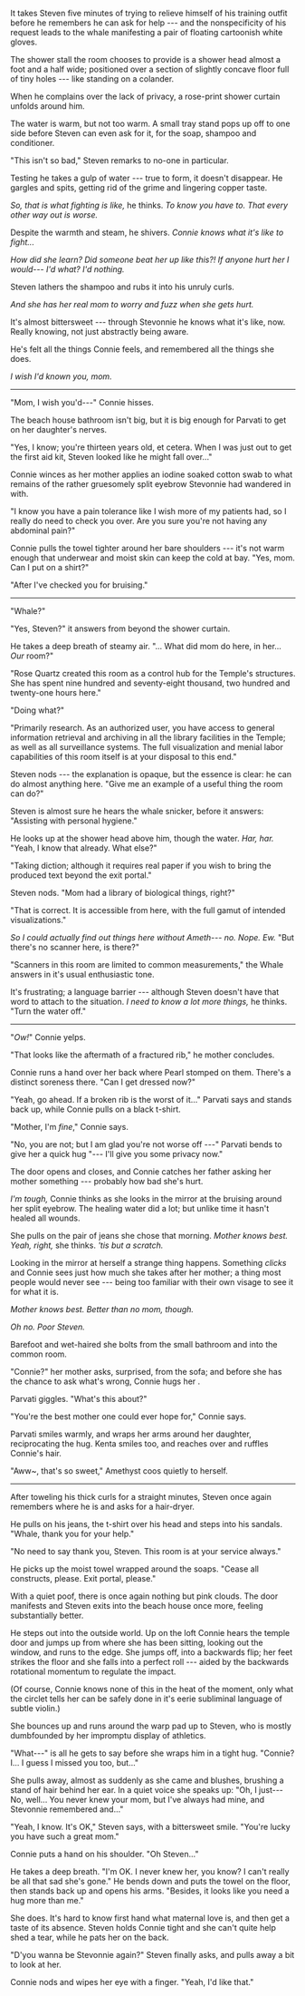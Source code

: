 It takes Steven five minutes of trying to relieve himself of his training outfit
before he remembers he can ask for help --- and the nonspecificity of his request
leads to the whale manifesting a pair of floating cartoonish white gloves.

The shower stall the room chooses to provide is a shower
head almost a foot and a half wide; positioned over a section of slightly
concave floor full of tiny holes --- like standing on a colander.

When he complains over the lack of privacy, a rose-print shower curtain
unfolds around him.

The water is warm, but not too warm. A small tray stand pops up off to one
side before Steven can even ask for it, for the soap, shampoo and conditioner.

"This isn't so bad," Steven remarks to no-one in particular.

Testing he takes a gulp of water --- true to form, it doesn't disappear.
He gargles and spits, getting rid of the grime and lingering copper taste.

*So, that is what fighting is like,* he thinks. *To know you have to. That
every other way out is worse.*

Despite the warmth and steam, he shivers. *Connie knows what it's like
to fight...*

*How did she learn? Did someone beat her up like this?!
If anyone hurt her I would--- I'd what? I'd nothing.*

Steven lathers the shampoo and rubs it into his unruly curls.

*And she has her real mom to worry and fuzz when she gets hurt.*

It's almost bittersweet --- through Stevonnie he knows what it's like,
now. Really knowing, not just abstractly being aware.

He's felt all the things Connie feels, and remembered all the things
she does.

*I wish I'd known you, mom.*

----

"Mom, I wish you'd---" Connie hisses.

The beach house bathroom isn't big, but it is big enough for Parvati to
get on her daughter's nerves.

"Yes, I know; you're thirteen years old, et cetera. When I was just out to get
the first aid kit, Steven looked like he might fall over..."

Connie winces as her mother applies an iodine soaked cotton swab to what
remains of the rather gruesomely split eyebrow Stevonnie had wandered in
with.

"I know you have a pain tolerance like I wish more of my patients had,
so I really do need to check you over. Are you sure you're not having any
abdominal pain?"

Connie pulls the towel tighter around her bare shoulders --- it's not warm enough
that underwear and moist skin can keep the cold at bay. "Yes, mom. Can I put on a shirt?"

"After I've checked you for bruising."

----

"Whale?"

"Yes, Steven?" it answers from beyond the shower curtain.

He takes a deep breath of steamy air.
"... What did mom do here, in her... *Our* room?"

"Rose Quartz created this room as a control hub for the Temple's structures.
She has spent nine hundred and seventy-eight thousand, two hundred and twenty-one
hours here."

"Doing what?"

"Primarily research. As an authorized user, you have access to general information
retrieval and archiving in all the library facilities in the Temple; as well as all
surveillance systems. The full visualization and menial labor capabilities of this room itself
is at your disposal to this end."

Steven nods --- the explanation is opaque, but the essence is clear: he can do almost anything here.
"Give me an example of a useful thing the room can do?"

Steven is almost sure he hears the whale snicker, before it answers: "Assisting with personal hygiene."

He looks up at the shower head above him, though the water. *Har, har.*
"Yeah, I know that already. What else?"

"Taking diction; although it requires real paper if you wish to bring the produced text
beyond the exit portal."

Steven nods. "Mom had a library of biological things, right?"

"That is correct. It is accessible from here, with the full gamut of intended visualizations."

*So I could actually find out things here without Ameth--- no. Nope. Ew.*
"But there's no scanner here, is there?"

"Scanners in this room are limited to common measurements," the Whale answers in it's
usual enthusiastic tone.

It's frustrating; a language barrier --- although Steven doesn't have that word to
attach to the situation.
*I need to know a lot more things,* he thinks. "Turn the water off."

----

"*Ow!*" Connie yelps.

"That looks like the aftermath of a fractured rib," he mother concludes.

Connie runs a hand over her back where Pearl stomped on them. There's a distinct
soreness there. "Can I get dressed now?"

"Yeah, go ahead. If a broken rib is the worst of it..." Parvati says and stands back up,
while Connie pulls on a black t-shirt.

"Mother, I'm *fine*," Connie says.

"No, you are not; but I am glad you're not worse off ---" Parvati bends to give her a quick
hug "--- I'll give you some privacy now."

The door opens and closes, and Connie catches her father asking her mother something --- probably how
bad she's hurt.

*I'm tough,* Connie thinks as she looks in the mirror at the bruising around her split eyebrow.
The healing water did a lot; but unlike time it hasn't healed all wounds.

She pulls on the pair of jeans she chose that morning. *Mother knows best. Yeah, right,*
she thinks. *'tis but a scratch.*

Looking in the mirror at herself a strange thing happens. Something *clicks* and
Connie sees just how much she takes after her mother; a thing most people would
never see --- being too familiar with their own visage to see it for what it is.

*Mother knows best. Better than no mom, though.*

*Oh no. Poor Steven.*

Barefoot and wet-haired she bolts from the small bathroom and into the common room.

"Connie?" her mother asks, surprised, from the sofa; and before she has the chance
to ask what's wrong, Connie hugs her .

Parvati giggles. "What's this about?"

"You're the best mother one could ever hope for," Connie says.

Parvati smiles warmly, and wraps her arms around her daughter, reciprocating the hug.
Kenta smiles too, and reaches over and ruffles Connie's hair.

"Aww~, that's so sweet," Amethyst coos quietly to herself.

----

After toweling his thick curls for a straight minutes, Steven once
again remembers where he is and asks for a hair-dryer.

He pulls on his jeans, the t-shirt over his head and steps into his sandals.
"Whale, thank you for your help."

"No need to say thank you, Steven. This room is at your service always."

He picks up the moist towel wrapped around the soaps. "Cease all constructs, please.
Exit portal, please."

With a quiet poof, there is once again nothing but pink clouds.
The door manifests and Steven exits into the beach house once more, feeling substantially
better.

He steps out into the outside world. Up on the loft Connie hears the temple door and
jumps up from where she has been sitting, looking out the window, and runs to the edge.
She jumps off, into a backwards flip; her feet strikes the floor and she falls into a
perfect roll --- aided by the backwards rotational momentum to regulate the impact.

(Of course, Connie knows none of this in the heat of the moment, only what the circlet
tells her can be safely done in it's eerie subliminal language of subtle violin.)

She bounces up and runs around the warp pad up to Steven, who is mostly dumbfounded by
her impromptu display of athletics.

"What---" is all he gets to say before she wraps him in a tight hug. "Connie? I... I
guess I missed you too, but..."

She pulls away, almost as suddenly as she came and blushes, brushing a stand of hair behind her ear.
In a quiet voice she speaks up: "Oh, I just--- No, well... You never knew your mom, but I've always
had mine, and Stevonnie remembered and..."

"Yeah, I know. It's OK," Steven says, with a bittersweet smile.
"You're lucky you have such a great mom."

Connie puts a hand on his shoulder. "Oh Steven..."

He takes a deep breath. "I'm OK. I never knew her,
you know? I can't really be all that sad she's gone." He bends down and puts the towel on the
floor, then stands back up and opens his arms. "Besides, it looks like you need a hug more than me."

She does.  It's hard to know first hand what maternal love is, and then get a taste of its absence.
Steven holds Connie tight and she can't quite help shed a tear, while he pats her on the back.

"D'you wanna be Stevonnie again?" Steven finally asks, and pulls away a bit to look at her.

Connie nods and wipes her eye with a finger. "Yeah, I'd like that."
